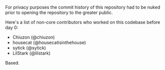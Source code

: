For privacy purposes the commit history of this repository had to be nuked prior to opening the repository to the
greater public.

Here's a list of non-core contributors who worked on this codebase before day 0:

- Chiuzon (@chiuzon)
- housecat (@housecatisinthehouse)
- sytick (@sytick)
- LilStark (@lilstark)

Based.

